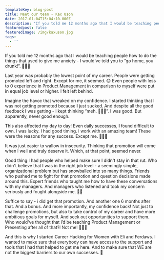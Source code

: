 ```yaml
---
templateKey: blog-post
title: Meet our team - Kax Uson
date: 2017-01-04T15:04:10.000Z
description: "If you told me 12 months ago that I would be teaching people how to do the things that used to give me anxiety - I would’ve told you to “go home, you drunk!”. \U0001F926\U0001F3FB‍♀️"
featuredpost: false
featuredimage: /img/kaxuson.jpg
tags:
  - ''
---
```

If you told me 12 months ago that I would be teaching people how to do the things that used to give me anxiety - I would’ve told you to “go home, you drunk!”. 🤦🏻‍♀️

Last year was probably the lowest point of my career. People were getting promoted left and right. Except for me, it seemed. 😞 Even people with less to 0 experience in Product Management in comparison to myself were put in equal job level or higher. I felt left behind.

Imagine the havoc that wreaked on my confidence. I started thinking that I was not getting promoted because I just sucked. And despite all the good feedback I was getting - I kept thinking “meh. 🤷🏻‍♀️”. I was good. But apparently, never good enough.

This also affected my day to day! Even daily successes, I found difficult to own. I was lucky. I had good timing. I work with an amazing team! These were the reasons for any success. Except me. 🙅🏻‍♀️

It was just easier to wallow in insecurity. Thinking that promotion will come when I well and truly deserve it. Which, at that point, seemed never.

Good thing I had people who helped make sure I didn't stay in that rut. Who didn't believe that I was in the right job level - a seemingly simple, organizational problem but has snowballed into so many things. Friends who pushed me to fight for that promotion and question decisions made around this. Expert friends who taught me how to have these conversations with my managers. And managers who listened and took my concern seriously and fought alongside me. 👯‍♀️

Suffice to say - i did get that promotion. And another one 6 months after that. And a bonus. And more importantly, my confidence back! Not just to challenge promotions, but also to take control of my career and have more ambitious goals for myself. And seek out opportunities to support them. Who would've thought that I’d be teaching Product Management or Presenting after all of that?! Not me! 🙇🏻‍♀️

And this is why I started Career Hacking for Women with Eli and Ferdaws. I wanted to make sure that everybody can have access to the support and tools that I had that helped to get me here. And to make sure that WE are not the biggest barriers to our own successes. 💙
